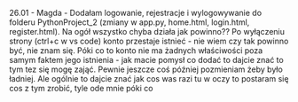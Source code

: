 26.01 - Magda - 
Dodałam logowanie, rejestracje i wylogowywanie do folderu PythonProject_2 (zmiany w app.py, home.html, login.html, register.html). 
Na ogół wszystko chyba działa jak powinno??
Po wyłączeniu strony (ctrl+c w vs code) konto przestaje istnieć - nie wiem czy tak powinno być, nie znam się. 
Póki co to konto nie ma żadnych właściwości poza samym faktem jego istnienia - jak macie pomysł co dodać to dajcie znać to tym tez się mogę zająć. 
Pewnie jeszcze coś później pozmieniam żeby było ładniej.
Ale ogólnie to dajcie znać jak cos was razi tu w oczy to postaram się cos z tym zrobić, tyle ode mnie póki co
